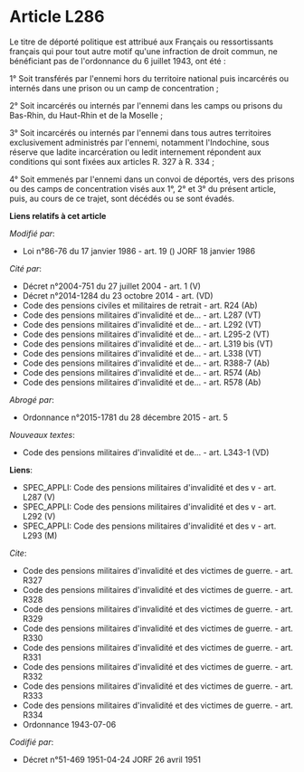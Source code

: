 # Article L286

Le titre de déporté politique est attribué aux Français ou ressortissants français qui pour tout autre motif qu'une
infraction de droit commun, ne bénéficiant pas de l'ordonnance du 6 juillet 1943, ont été :

1° Soit transférés par l'ennemi hors du territoire national puis incarcérés ou internés dans une prison ou un camp de
concentration ;

2° Soit incarcérés ou internés par l'ennemi dans les camps ou prisons du Bas-Rhin, du Haut-Rhin et de la Moselle ;

3° Soit incarcérés ou internés par l'ennemi dans tous autres territoires exclusivement administrés par l'ennemi, notamment
l'Indochine, sous réserve que ladite incarcération ou ledit internement répondent aux conditions qui sont fixées aux articles
R. 327 à R. 334 ;

4° Soit emmenés par l'ennemi dans un convoi de déportés, vers des prisons ou des camps de concentration visés aux 1°, 2° et
3° du présent article, puis, au cours de ce trajet, sont décédés ou se sont évadés.

**Liens relatifs à cet article**

_Modifié par_:

  - Loi n°86-76 du 17 janvier 1986 - art. 19 () JORF 18 janvier 1986

_Cité par_:

  - Décret n°2004-751 du 27 juillet 2004 - art. 1 (V)
  - Décret n°2014-1284 du 23 octobre 2014 - art. (VD)
  - Code des pensions civiles et militaires de retrait - art. R24 (Ab)
  - Code des pensions militaires d'invalidité et de... - art. L287 (VT)
  - Code des pensions militaires d'invalidité et de... - art. L292 (VT)
  - Code des pensions militaires d'invalidité et de... - art. L295-2 (VT)
  - Code des pensions militaires d'invalidité et de... - art. L319 bis (VT)
  - Code des pensions militaires d'invalidité et de... - art. L338 (VT)
  - Code des pensions militaires d'invalidité et de... - art. R388-7 (Ab)
  - Code des pensions militaires d'invalidité et de... - art. R574 (Ab)
  - Code des pensions militaires d'invalidité et de... - art. R578 (Ab)

_Abrogé par_:

  - Ordonnance n°2015-1781 du 28 décembre 2015 - art. 5

_Nouveaux textes_:

  - Code des pensions militaires d'invalidité et de... - art. L343-1 (VD)

**Liens**:

  - SPEC_APPLI: Code des pensions militaires d'invalidité et des v - art. L287 (V)
  - SPEC_APPLI: Code des pensions militaires d'invalidité et des v - art. L292 (V)
  - SPEC_APPLI: Code des pensions militaires d'invalidité et des v - art. L293 (M)

_Cite_:

  - Code des pensions militaires d'invalidité et des victimes de guerre. - art. R327
  - Code des pensions militaires d'invalidité et des victimes de guerre. - art. R328
  - Code des pensions militaires d'invalidité et des victimes de guerre. - art. R329
  - Code des pensions militaires d'invalidité et des victimes de guerre. - art. R330
  - Code des pensions militaires d'invalidité et des victimes de guerre. - art. R331
  - Code des pensions militaires d'invalidité et des victimes de guerre. - art. R332
  - Code des pensions militaires d'invalidité et des victimes de guerre. - art. R333
  - Code des pensions militaires d'invalidité et des victimes de guerre. - art. R334
  - Ordonnance 1943-07-06

_Codifié par_:

  - Décret n°51-469 1951-04-24 JORF 26 avril 1951
